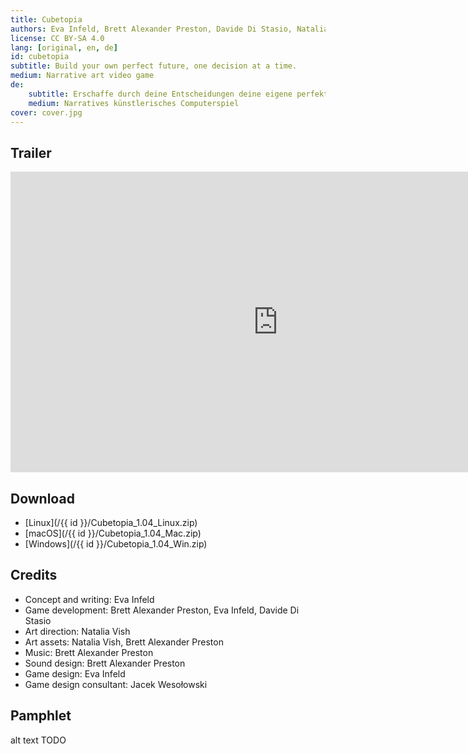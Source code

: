 ```yaml
---
title: Cubetopia
authors: Eva Infeld, Brett Alexander Preston, Davide Di Stasio, Natalia Vish, Jacek Wesołowski
license: CC BY-SA 4.0
lang: [original, en, de]
id: cubetopia
subtitle: Build your own perfect future, one decision at a time.
medium: Narrative art video game
de:
    subtitle: Erschaffe durch deine Entscheidungen deine eigene perfekte Zukunft.
    medium: Narratives künstlerisches Computerspiel
cover: cover.jpg
---
```


## Trailer

<iframe width="855" height="481" src="https://www.youtube.com/embed/tXytOYlsuRc" title="Cubetopia Trailer" frameborder="0" allow="accelerometer; autoplay; clipboard-write; encrypted-media; gyroscope; picture-in-picture; web-share" referrerpolicy="strict-origin-when-cross-origin" allowfullscreen></iframe>

## Download

- [Linux](/{{ id }}/Cubetopia_1.04_Linux.zip)
- [macOS](/{{ id }}/Cubetopia_1.04_Mac.zip)
- [Windows](/{{ id }}/Cubetopia_1.04_Win.zip)

## Credits

- Concept and writing: Eva Infeld
- Game development: Brett Alexander Preston, Eva Infeld, Davide Di Stasio
- Art direction: Natalia Vish
- Art assets: Natalia Vish, Brett Alexander Preston
- Music: Brett Alexander Preston
- Sound design: Brett Alexander Preston
- Game design: Eva Infeld
- Game design consultant: Jacek Wesołowski

## Pamphlet

<object data="/{{ id }}/cubetopia references and metaphors.pdf" type="application/pdf" width="100%" height="800">alt text TODO</object>
